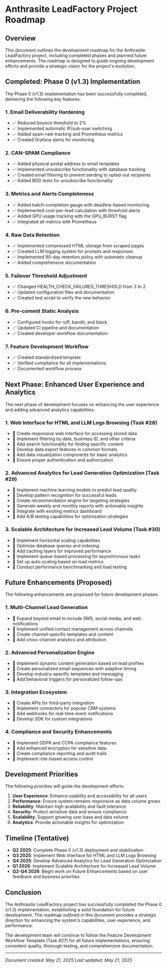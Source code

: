 # Anthrasite LeadFactory Project Roadmap

## Overview

This document outlines the development roadmap for the Anthrasite LeadFactory project, including completed phases and planned future enhancements. The roadmap is designed to guide ongoing development efforts and provide a strategic vision for the project's evolution.

## Completed: Phase 0 (v1.3) Implementation

The Phase 0 (v1.3) implementation has been successfully completed, delivering the following key features:

### 1. Email Deliverability Hardening
- ✅ Reduced bounce threshold to 2%
- ✅ Implemented automatic IP/sub-user switching
- ✅ Added spam-rate tracking and Prometheus metrics
- ✅ Created Grafana alerts for monitoring

### 2. CAN-SPAM Compliance
- ✅ Added physical postal address to email templates
- ✅ Implemented unsubscribe functionality with database tracking
- ✅ Created email filtering to prevent sending to opted-out recipients
- ✅ Added BDD tests for unsubscribe functionality

### 3. Metrics and Alerts Completeness
- ✅ Added batch-completion gauge with deadline-based monitoring
- ✅ Implemented cost-per-lead calculation with threshold alerts
- ✅ Added GPU usage tracking with the GPU_BURST flag
- ✅ Integrated all metrics with Prometheus

### 4. Raw Data Retention
- ✅ Implemented compressed HTML storage from scraped pages
- ✅ Created LLM logging system for prompts and responses
- ✅ Implemented 90-day retention policy with automatic cleanup
- ✅ Added comprehensive documentation

### 5. Failover Threshold Adjustment
- ✅ Changed HEALTH_CHECK_FAILURES_THRESHOLD from 3 to 2
- ✅ Updated configuration files and documentation
- ✅ Created test script to verify the new behavior

### 6. Pre-commit Static Analysis
- ✅ Configured hooks for ruff, bandit, and black
- ✅ Updated CI pipeline and documentation
- ✅ Created developer workflow documentation

### 7. Feature Development Workflow
- ✅ Created standardized template
- ✅ Verified compliance for all implementations
- ✅ Documented workflow process

## Next Phase: Enhanced User Experience and Analytics

The next phase of development focuses on enhancing the user experience and adding advanced analytics capabilities:

### 1. Web Interface for HTML and LLM Logs Browsing (Task #28)
- 🔲 Create responsive web interface for accessing stored data
- 🔲 Implement filtering by date, business ID, and other criteria
- 🔲 Add search functionality for finding specific content
- 🔲 Develop data export features in common formats
- 🔲 Add data visualization components for basic analytics
- 🔲 Ensure proper authentication and authorization

### 2. Advanced Analytics for Lead Generation Optimization (Task #29)
- 🔲 Implement machine learning models to predict lead quality
- 🔲 Develop pattern recognition for successful leads
- 🔲 Create recommendation engine for targeting strategies
- 🔲 Generate weekly and monthly reports with actionable insights
- 🔲 Integrate with existing metrics dashboard
- 🔲 Add A/B testing capabilities for optimization strategies

### 3. Scalable Architecture for Increased Lead Volume (Task #30)
- 🔲 Implement horizontal scaling capabilities
- 🔲 Optimize database queries and indexing
- 🔲 Add caching layers for improved performance
- 🔲 Implement queue-based processing for asynchronous tasks
- 🔲 Set up auto-scaling based on load metrics
- 🔲 Conduct performance benchmarking and load testing

## Future Enhancements (Proposed)

The following enhancements are proposed for future development phases:

### 1. Multi-Channel Lead Generation
- 🔲 Expand beyond email to include SMS, social media, and web notifications
- 🔲 Implement unified contact management across channels
- 🔲 Create channel-specific templates and content
- 🔲 Add cross-channel analytics and attribution

### 2. Advanced Personalization Engine
- 🔲 Implement dynamic content generation based on lead profiles
- 🔲 Create personalized email sequences with adaptive timing
- 🔲 Develop industry-specific templates and messaging
- 🔲 Add behavioral triggers for personalized follow-ups

### 3. Integration Ecosystem
- 🔲 Create APIs for third-party integration
- 🔲 Implement connectors for popular CRM systems
- 🔲 Add webhooks for real-time event notifications
- 🔲 Develop SDK for custom integrations

### 4. Compliance and Security Enhancements
- 🔲 Implement GDPR and CCPA compliance features
- 🔲 Add enhanced encryption for sensitive data
- 🔲 Create compliance reporting and audit trails
- 🔲 Implement role-based access control

## Development Priorities

The following priorities will guide the development efforts:

1. **User Experience**: Enhance usability and accessibility for all users
2. **Performance**: Ensure system remains responsive as data volume grows
3. **Reliability**: Maintain high availability and fault tolerance
4. **Security**: Protect sensitive data and ensure compliance
5. **Scalability**: Support growing user base and data volume
6. **Analytics**: Provide actionable insights for optimization

## Timeline (Tentative)

- **Q2 2025**: Complete Phase 0 (v1.3) deployment and stabilization
- **Q3 2025**: Implement Web Interface for HTML and LLM Logs Browsing
- **Q4 2025**: Develop Advanced Analytics for Lead Generation Optimization
- **Q1 2026**: Implement Scalable Architecture for Increased Lead Volume
- **Q2-Q4 2026**: Begin work on Future Enhancements based on user feedback and business priorities

## Conclusion

The Anthrasite LeadFactory project has successfully completed the Phase 0 (v1.3) implementation, establishing a solid foundation for future development. The roadmap outlined in this document provides a strategic direction for enhancing the system's capabilities, user experience, and performance.

The development team will continue to follow the Feature Development Workflow Template (Task #27) for all future implementations, ensuring consistent quality, thorough testing, and comprehensive documentation.

---

*Document created: May 21, 2025*
*Last updated: May 21, 2025*
